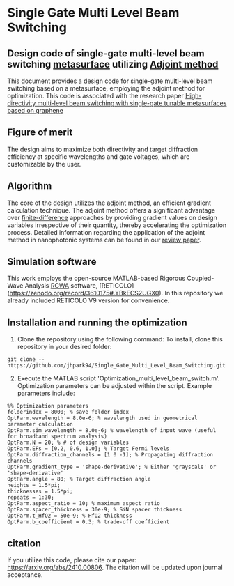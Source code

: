 # Single Gate Multi Level Beam Switching

## Design code of single-gate multi-level beam switching [metasurface](https://en.wikipedia.org/wiki/Electromagnetic_metasurface) utilizing [Adjoint method](https://en.wikipedia.org/wiki/Adjoint_state_method)


This document provides a design code for single-gate multi-level beam switching based on a metasurface, employing the adjoint method for optimization. This code is associated with the research paper [High-directivity multi-level beam switching with single-gate tunable metasurfaces based on graphene](https://arxiv.org/abs/2410.00806)


## Figure of merit
<!-- ![plot](./images/env.png) -->
The design aims to maximize both directivity and target diffraction efficiency at specific wavelengths and gate voltages, which are customizable by the user.


## Algorithm
The core of the design utilizes the adjoint method, an efficient gradient calculation technique. The adjoint method offers a significant advantage over [finite-difference](https://en.wikipedia.org/wiki/Finite_difference) approaches by providing gradient values on design variables irrespective of their quantity, thereby accelerating the optimization process. Detailed information regarding the application of the adjoint method in nanophotonic systems can be found in our [review paper](https://www.degruyter.com/document/doi/10.1515/nanoph-2021-0713/html?lang=en&srsltid=AfmBOoopnvQKaBim4U1x62GNLuUmxDV_sV_W0sMarN0pgrkE5Q17UaBR).


## Simulation software
This work employs the open-source MATLAB-based Rigorous Coupled-Wave Analysis [RCWA](https://en.wikipedia.org/wiki/Rigorous_coupled-wave_analysis) software, [RETICOLO] (https://zenodo.org/record/3610175#.YBkECS2UGX0). In this repository we already included RETICOLO V9 version for convenience.


## Installation and running the optimization
1. Clone the repository using the following command:
To install, clone this repository in your desired folder:
```
git clone --https://github.com/jhpark94/Single_Gate_Multi_Level_Beam_Switching.git
```

2. Execute the MATLAB script 'Optimization_multi_level_beam_switch.m'. Optimization parameters can be adjusted within the script. Example parameters include:
```
%% Optimization parameters
folderindex = 8000; % save folder index
OptParm.wavelength = 8.0e-6; % wavelength used in geometrical parameter calculation
OptParm.sim_wavelength = 8.0e-6; % wavelength of input wave (useful for broadband spectrum analysis)
OptParm.N = 20; % # of design variables
OptParm.EFs = [0.2, 0.6, 1.0]; % Target Fermi levels
OptParm.diffraction_channels = [1 0 -1]; % Propagating diffraction channels
OptParm.gradient_type = 'shape-derivative'; % Either 'grayscale' or 'shape-derivative'
OptParm.angle = 80; % Target diffraction angle
heights = 1.5*pi; 
thicknesses = 1.5*pi;
repeats = 1:30;
OptParm.aspect_ratio = 10; % maximum aspect ratio
OptParm.spacer_thickness = 30e-9; % SiN spacer thickness
OptParm.t_HfO2 = 50e-9; % HfO2 thickness
OptParm.b_coefficient = 0.3; % trade-off coefficient
```


## citation
If you utilize this code, please cite our paper: https://arxiv.org/abs/2410.00806. The citation will be updated upon journal acceptance.